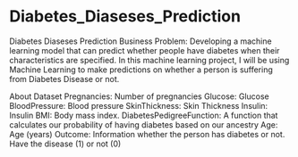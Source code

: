 # Diabetes_Diaseses_Prediction
Diabetes Diaseses Prediction
Business Problem: Developing a machine learning model that can predict whether people have diabetes when their characteristics are specified. In this machine learning project, I will be using Machine Learning to make predictions on whether a person is suffering from Diabetes Disease or not.

About Dataset
Pregnancies: Number of pregnancies
Glucose: Glucose
BloodPressure: Blood pressure
SkinThickness: Skin Thickness
Insulin: Insulin
BMI: Body mass index.
DiabetesPedigreeFunction: A function that calculates our probability of having diabetes based on our ancestry
Age: Age (years)
Outcome: Information whether the person has diabetes or not. Have the disease (1) or not (0)
